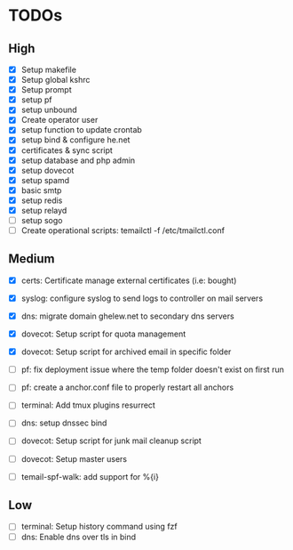 
# TODOs

## High
- [x] Setup makefile
- [x] Setup global kshrc
- [x] Setup prompt
- [x] setup pf
- [x] setup unbound
- [x] Create operator user
- [x] setup function to update crontab
- [x] setup bind & configure he.net
- [x] certificates & sync script
- [x] setup database and php admin
- [x] setup dovecot
- [x] setup spamd
- [x] basic smtp
- [x] setup redis
- [x] setup relayd
- [ ] setup sogo
- [ ] Create operational scripts: temailctl -f /etc/tmailctl.conf

## Medium
- [x] certs: Certificate manage external certificates (i.e: bought)
- [x] syslog: configure syslog to send logs to controller on mail servers
- [x] dns: migrate domain ghelew.net to secondary dns servers 
- [x] dovecot: Setup script for quota management
- [x] dovecot: Setup script for archived email in specific folder
- [ ] pf: fix deployment issue where the temp folder doesn't exist on first run
- [ ] pf: create a anchor.conf file to properly restart all anchors
- [ ] terminal: Add tmux plugins resurrect
- [ ] dns: setup dnssec bind
- [ ] dovecot: Setup script for junk mail cleanup script
- [ ] dovecot: Setup master users
- [ ] temail-spf-walk: add support for %{i}



## Low
- [ ] terminal: Setup history command using fzf
- [ ] dns: Enable dns over tls in bind
